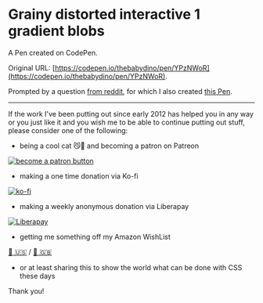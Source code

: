 # Grainy distorted interactive 1 gradient blobs

A Pen created on CodePen.

Original URL: [https://codepen.io/thebabydino/pen/YPzNWoR](https://codepen.io/thebabydino/pen/YPzNWoR).

Prompted by a question [from reddit](https://www.reddit.com/r/css/comments/1j03iyv/comment/mf89ri9/), for which I also created [this Pen](https://codepen.io/thebabydino/pen/WbNRvLY).


---

If the work I've been putting out since early 2012 has helped you in any way or you just like it and you wish me to be able to continue putting out stuff, please consider one of the following:

* being a cool cat 😼🎩 and becoming a patron on Patreon

[![become a patron button](https://assets.codepen.io/2017/btn_patreon.png)](https://www.patreon.com/anatudor)

* making a one time donation via Ko-fi

[![ko-fi](https://assets.codepen.io/2017/btn_kofi.svg)](https://ko-fi.com/anatudor)

* making a weekly anonymous donation via Liberapay 

[![Liberapay](https://assets.codepen.io/2017/btn_liberapay.svg)](https://liberapay.com/anatudor/)

* getting me something off my Amazon WishList 

[🎁 🇺🇸](https://www.amazon.com/gp/registry/wishlist/2Y3C4722GXH0I/) / [🎁 🇬🇧](https://www.amazon.co.uk/gp/registry/wishlist/2I25W7U0KADSR/)

* or at least sharing this to show the world what can be done with CSS these days

Thank you!